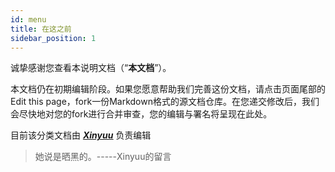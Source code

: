 ```yaml
---
id: menu
title: 在这之前
sidebar_position: 1
---
```




诚挚感谢您查看本说明文档（“**本文档**”）。

本文档仍在初期编辑阶段。如果您愿意帮助我们完善这份文档，请点击页面尾部的Edit this page，fork一份Markdown格式的源文档仓库。在您递交修改后，我们会尽快地对您的fork进行合并审查，您的编辑与署名将呈现在此处。

目前该分类文档由 **<u>*[Xinyuu](https://space.bilibili.com/142202292)*</u>** 负责编辑

> 她说是晒黑的。-----Xinyuu的留言

